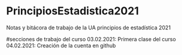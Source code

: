 # PrincipiosEstadistica2021
Notas y bitácora de trabajo de la UA principios de estadística 2021


#secciones de trabajo del curso
03.02.2021: Primera clase del curso
04.02.2021: Creación de la cuenta en github
